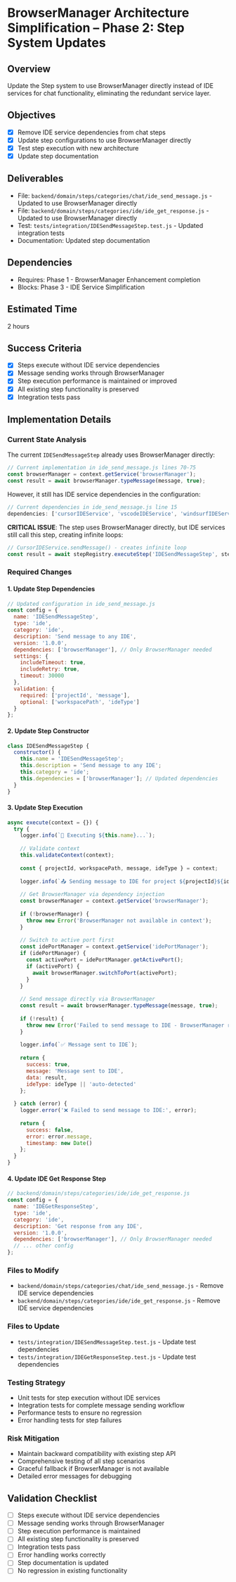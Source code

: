 # BrowserManager Architecture Simplification – Phase 2: Step System Updates

## Overview
Update the Step system to use BrowserManager directly instead of IDE services for chat functionality, eliminating the redundant service layer.

## Objectives
- [x] Remove IDE service dependencies from chat steps
- [x] Update step configurations to use BrowserManager directly
- [x] Test step execution with new architecture
- [x] Update step documentation

## Deliverables
- File: `backend/domain/steps/categories/chat/ide_send_message.js` - Updated to use BrowserManager directly
- File: `backend/domain/steps/categories/ide/ide_get_response.js` - Updated to use BrowserManager directly
- Test: `tests/integration/IDESendMessageStep.test.js` - Updated integration tests
- Documentation: Updated step documentation

## Dependencies
- Requires: Phase 1 - BrowserManager Enhancement completion
- Blocks: Phase 3 - IDE Service Simplification

## Estimated Time
2 hours

## Success Criteria
- [x] Steps execute without IDE service dependencies
- [x] Message sending works through BrowserManager
- [x] Step execution performance is maintained or improved
- [x] All existing step functionality is preserved
- [x] Integration tests pass

## Implementation Details

### Current State Analysis
The current `IDESendMessageStep` already uses BrowserManager directly:
```javascript
// Current implementation in ide_send_message.js lines 70-75
const browserManager = context.getService('browserManager');
const result = await browserManager.typeMessage(message, true);
```

However, it still has IDE service dependencies in the configuration:
```javascript
// Current dependencies in ide_send_message.js line 15
dependencies: ['cursorIDEService', 'vscodeIDEService', 'windsurfIDEService'],
```

**CRITICAL ISSUE**: The step uses BrowserManager directly, but IDE services still call this step, creating infinite loops:
```javascript
// CursorIDEService.sendMessage() - creates infinite loop
const result = await stepRegistry.executeStep('IDESendMessageStep', stepData);
```

### Required Changes

#### 1. Update Step Dependencies
```javascript
// Updated configuration in ide_send_message.js
const config = {
  name: 'IDESendMessageStep',
  type: 'ide',
  category: 'ide',
  description: 'Send message to any IDE',
  version: '1.0.0',
  dependencies: ['browserManager'], // Only BrowserManager needed
  settings: {
    includeTimeout: true,
    includeRetry: true,
    timeout: 30000
  },
  validation: {
    required: ['projectId', 'message'],
    optional: ['workspacePath', 'ideType']
  }
};
```

#### 2. Update Step Constructor
```javascript
class IDESendMessageStep {
  constructor() {
    this.name = 'IDESendMessageStep';
    this.description = 'Send message to any IDE';
    this.category = 'ide';
    this.dependencies = ['browserManager']; // Updated dependencies
  }
}
```

#### 3. Update Step Execution
```javascript
async execute(context = {}) {
  try {
    logger.info(`🔧 Executing ${this.name}...`);
    
    // Validate context
    this.validateContext(context);
    
    const { projectId, workspacePath, message, ideType } = context;
    
    logger.info(`📤 Sending message to IDE for project ${projectId}${ideType ? ` (${ideType})` : ''}`);
    
    // Get BrowserManager via dependency injection
    const browserManager = context.getService('browserManager');
    
    if (!browserManager) {
      throw new Error('BrowserManager not available in context');
    }
    
    // Switch to active port first
    const idePortManager = context.getService('idePortManager');
    if (idePortManager) {
      const activePort = idePortManager.getActivePort();
      if (activePort) {
        await browserManager.switchToPort(activePort);
      }
    }
    
    // Send message directly via BrowserManager
    const result = await browserManager.typeMessage(message, true);
    
    if (!result) {
      throw new Error('Failed to send message to IDE - BrowserManager returned false');
    }
    
    logger.info(`✅ Message sent to IDE`);
    
    return {
      success: true,
      message: 'Message sent to IDE',
      data: result,
      ideType: ideType || 'auto-detected'
    };
    
  } catch (error) {
    logger.error('❌ Failed to send message to IDE:', error);
    
    return {
      success: false,
      error: error.message,
      timestamp: new Date()
    };
  }
}
```

#### 4. Update IDE Get Response Step
```javascript
// backend/domain/steps/categories/ide/ide_get_response.js
const config = {
  name: 'IDEGetResponseStep',
  type: 'ide',
  category: 'ide',
  description: 'Get response from any IDE',
  version: '1.0.0',
  dependencies: ['browserManager'], // Only BrowserManager needed
  // ... other config
};
```

### Files to Modify
- `backend/domain/steps/categories/chat/ide_send_message.js` - Remove IDE service dependencies
- `backend/domain/steps/categories/ide/ide_get_response.js` - Remove IDE service dependencies

### Files to Update
- `tests/integration/IDESendMessageStep.test.js` - Update test dependencies
- `tests/integration/IDEGetResponseStep.test.js` - Update test dependencies

### Testing Strategy
- Unit tests for step execution without IDE services
- Integration tests for complete message sending workflow
- Performance tests to ensure no regression
- Error handling tests for step failures

### Risk Mitigation
- Maintain backward compatibility with existing step API
- Comprehensive testing of all step scenarios
- Graceful fallback if BrowserManager is not available
- Detailed error messages for debugging

## Validation Checklist
- [ ] Steps execute without IDE service dependencies
- [ ] Message sending works through BrowserManager
- [ ] Step execution performance is maintained
- [ ] All existing step functionality is preserved
- [ ] Integration tests pass
- [ ] Error handling works correctly
- [ ] Step documentation is updated
- [ ] No regression in existing functionality 